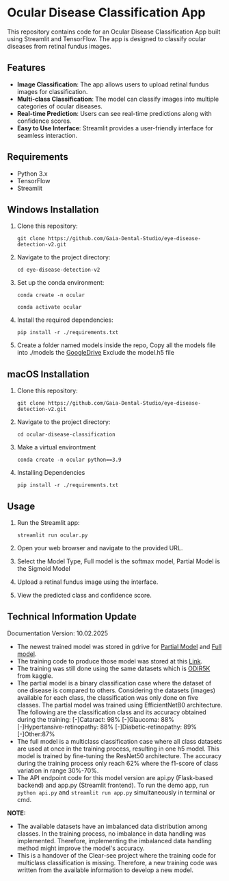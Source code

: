 # Ocular Disease Classification App

This repository contains code for an Ocular Disease Classification App built using Streamlit and TensorFlow. The app is designed to classify ocular diseases from retinal fundus images.

## Features

- **Image Classification**: The app allows users to upload retinal fundus images for classification.
- **Multi-class Classification**: The model can classify images into multiple categories of ocular diseases.
- **Real-time Prediction**: Users can see real-time predictions along with confidence scores.
- **Easy to Use Interface**: Streamlit provides a user-friendly interface for seamless interaction.

## Requirements

- Python 3.x
- TensorFlow
- Streamlit

## Windows Installation

1. Clone this repository:

   ```
   git clone https://github.com/Gaia-Dental-Studio/eye-disease-detection-v2.git
   ```

2. Navigate to the project directory:

   ```
   cd eye-disease-detection-v2
   ```

3. Set up the conda environment:

   ```
   conda create -n ocular
   ```

   ```
   conda activate ocular
   ```

4. Install the required dependencies:

   ```
   pip install -r ./requirements.txt
   ```

5. Create a folder named models inside the repo, Copy all the models file into ./models the [GoogleDrive](https://drive.google.com/drive/folders/1Qp8I4YN3N47IjmwXA18RxwB1z-T4feXS) Exclude the model.h5 file

## macOS Installation 

1. Clone this repository:

   ```
   git clone https://github.com/Gaia-Dental-Studio/eye-disease-detection-v2.git
   ```

2. Navigate to the project directory:

   ```
   cd ocular-disease-classification
   ```

3. Make a virtual environtment
   ```
   conda create -n ocular python==3.9
   ```

4. Installing Dependencies
   ```
   pip install -r ./requirements.txt
   ```

## Usage

1. Run the Streamlit app:

   ```
   streamlit run ocular.py
   ```

2. Open your web browser and navigate to the provided URL.

3. Select the Model Type, Full model is the softmax model, Partial Model is the Sigmoid Model

4. Upload a retinal fundus image using the interface.

5. View the predicted class and confidence score.

## Technical Information Update
Documentation Version: 10.02.2025

- The newest trained model was stored in gdrive for [Partial Model](https://drive.google.com/drive/folders/1Ny-qD4Uj94Y1UWV6DQnWAQnHHHWfpROw?usp=drive_link) and [Full model](https://drive.google.com/file/d/1haaczI0ExuMDDrqeXi69rkZABhrM31cz/view?usp=drive_link).
- The training code to produce those model was stored at this [Link](https://drive.google.com/drive/folders/18tQsgdb3OBW6Q8fnYeisnbFD4T1siXq0?usp=drive_link).
- The training was still done using the same datasets which is [ODIR5K](https://www.kaggle.com/datasets/andrewmvd/ocular-disease-recognition-odir5k) from kaggle.
- The partial model is a binary classification case where the dataset of one disease is compared to others. Considering the datasets (images) available for each class, the classification was only done on five classes. The partial model was trained using EfficientNetB0 architecture. The following are the classification class and its accuracy obtained during the training:
   [-]Cataract: 98%
   [-]Glaucoma: 88%
   [-]Hypertansive-retinopathy: 88%
   [-]Diabetic-retinopathy: 89%
   [-]Other:87%
- The full model is a multiclass classification case where all class datasets are used at once in the training process, resulting in one h5 model. This model is trained by fine-tuning the ResNet50 architecture. The accuracy during the training process only reach 62% where the f1-score of class variation in range 30%-70%.
- The API endpoint code for this model version are api.py (Flask-based backend) and app.py (Streamlit frontend). To run the demo app, run ```python api.py``` and ```streamlit run app.py``` simultaneously in terminal or cmd.

**NOTE:**
- The available datasets have an imbalanced data distribution among classes. In the training process, no imbalance in data handling was implemented. Therefore, implementing the imbalanced data handling method might improve the model's accuracy.
- This is a handover of the Clear-see project where the training code for multiclass classification is missing. Therefore, a new training code was written from the available information to develop a new model.
